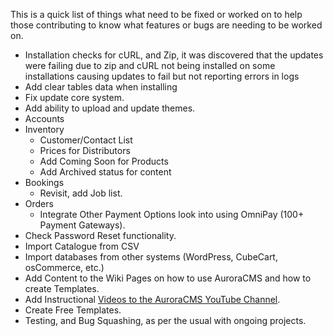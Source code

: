 This is a quick list of things what need to be fixed or worked on to help those contributing to know what features or bugs are needing to be worked on.

- Installation checks for cURL, and Zip, it was discovered that the updates were failing due to zip and cURL not being installed on some installations causing updates to fail but not reporting errors in logs
- Add clear tables data when installing
- Fix update core system.
- Add ability to upload and update themes.
- Accounts
- Inventory
  - Customer/Contact List
  - Prices for Distributors
  - Add Coming Soon for Products
  - Add Archived status for content
- Bookings
  - Revisit, add Job list.
- Orders
  - Integrate Other Payment Options look into using OmniPay (100+ Payment Gateways).
- Check Password Reset functionality.
- Import Catalogue from CSV
- Import databases from other systems (WordPress, CubeCart, osCommerce, etc.)
- Add Content to the Wiki Pages on how to use AuroraCMS and how to create Templates.
- Add Instructional [Videos to the AuroraCMS YouTube Channel](https://www.youtube.com/channel/UC9vFbrBKmnSgf8TNUBvDX2Q).
- Create Free Templates.
- Testing, and Bug Squashing, as per the usual with ongoing projects.
